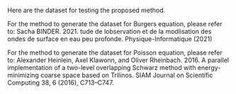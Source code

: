 Here are the dataset for testing the proposed method. 

For the method to generate the dataset for Burgers equation, please refer to: 
     Sacha BINDER. 2021. tude de lobservation et de la modlisation des ondes de surface en eau peu profonde. Physique-Informatique (2021)

For the method to generate the dataset for Poisson equation, please refer to: 
     Alexander Heinlein, Axel Klawonn, and Oliver Rheinbach. 2016. A parallel implementation of a two-level overlapping Schwarz method with energy-minimizing coarse space based on Trilinos. SIAM Journal on Scientific Computing 38, 6 (2016), C713–C747.

